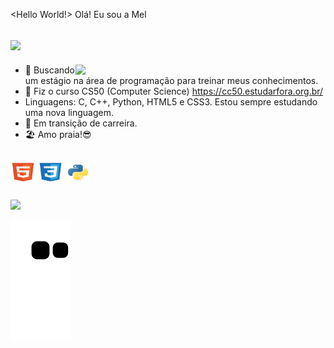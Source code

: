 <Hello World!> Olá! Eu sou a Mel <h2><img src="https://media.giphy.com/media/hvRJCLFzcasrR4ia7z/giphy.gif" width="30px"></h2> 

<img align="right" src="Code typing-bro.png" max-width="400px" width="400px" align="right">

- 🔭 Buscando um estágio na área de programação para treinar meus conhecimentos.
- 🌱 Fiz o curso CS50 (Computer Science) https://cc50.estudarfora.org.br/  
- Linguagens: C, C++, Python, HTML5 e CSS3.
Estou sempre estudando uma nova linguagem.
- 💬 Em transição de carreira.
- 🏖 Amo praia!😎    
   
 </div>
<div style="display: inline_block"><br>
<img align="center" alt="Rafa-HTML" height="30" width="40" src="https://raw.githubusercontent.com/devicons/devicon/master/icons/html5/html5-original.svg">
<img align="center" alt="Rafa-CSS" height="30" width="40" src="https://raw.githubusercontent.com/devicons/devicon/master/icons/css3/css3-original.svg">
<img align="center" alt="Rafa-Python" height="30" width="40" src="https://raw.githubusercontent.com/devicons/devicon/master/icons/python/python-original.svg">

  
##
  
  <div>

<a href="https://instagram.com/melnatal" target="_blank"><img src="https://img.shields.io/badge/-Instagram-%23E4405F?style=for-the-badge&logo=instagram&logoColor=white" target="_blank"></a>
 
  </div>
  
   ![Snake animation](https://github.com/rafaballerini/rafaballerini/blob/output/github-contribution-grid-snake.svg)
